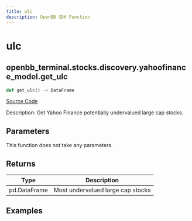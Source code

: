 ```yaml
---
title: ulc
description: OpenBB SDK Function
---
```


# ulc

## openbb_terminal.stocks.discovery.yahoofinance_model.get_ulc

```python title='openbb_terminal/stocks/discovery/yahoofinance_model.py'
def get_ulc() -> DataFrame
```
[Source Code](https://github.com/OpenBB-finance/OpenBBTerminal/tree/main/openbb_terminal/stocks/discovery/yahoofinance_model.py#L116)

Description: Get Yahoo Finance potentially undervalued large cap stocks.

## Parameters

This function does not take any parameters.

## Returns

| Type | Description |
| ---- | ----------- |
| pd.DataFrame | Most undervalued large cap stocks |

## Examples

